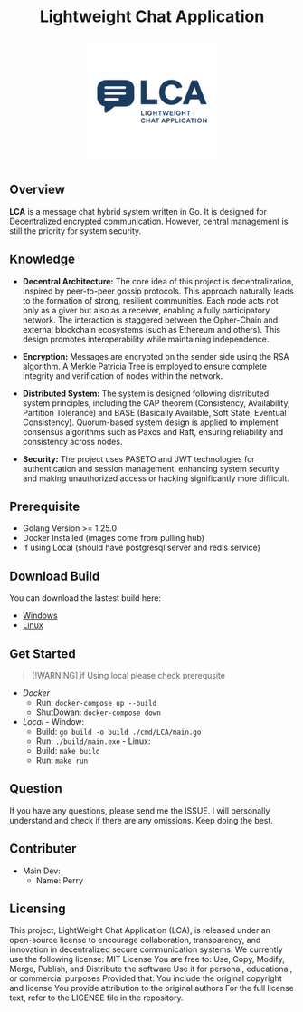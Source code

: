 
 <h1 align="center"><strong>Lightweight Chat Application</strong></h1> 
    <p align="center">
      <img src="assets/banner.png" alt="LCA Banner" height="225" width="230" />
    </p>
  
## Overview
  **LCA** is a message chat hybrid system written in Go. It is designed for Decentralized encrypted communication. However, central management is still the priority for system security.

## Knowledge
  - **Decentral Architecture:** The core idea of this project is decentralization, inspired by peer-to-peer gossip protocols. This approach naturally leads to the formation of strong, resilient communities. Each node acts not only as a giver but also as a receiver, enabling a fully participatory network. The interaction is staggered between the Opher-Chain and external blockchain ecosystems (such as Ethereum and others). This design promotes interoperability while maintaining independence.
  
  - **Encryption:** Messages are encrypted on the sender side using the RSA algorithm. A Merkle Patricia Tree is employed to ensure complete integrity and verification of nodes within the network.
  
  - **Distributed System:** The system is designed following distributed system principles, including the CAP theorem (Consistency, Availability, Partition Tolerance) and BASE (Basically Available, Soft State, Eventual Consistency). Quorum-based system design is applied to implement consensus algorithms such as Paxos and Raft, ensuring reliability and consistency across nodes.
  
  - **Security:** The project uses PASETO and JWT technologies for authentication and session management, enhancing system security and making unauthorized access or hacking significantly more difficult. 

## Prerequisite 
  - Golang Version >= 1.25.0
  - Docker Installed (images come from pulling hub)
  - If using Local (should have postgresql server and redis service)

## Download Build 

You can download the lastest build here:
  - [Windows](https://github.com/wang900115/LCA/releases/latest/download/main.exe)
  - [Linux](https://github.com/wang900115/LCA/releases/latest/download/main)

## Get Started
> [!WARNING] if Using local please check prerequsite 
  - *Docker*
    -  Run:  `docker-compose up --build`
    -  ShutDowan:  `docker-compose down`
  -  *Local* 
    - Window: 
      -  Build: `go build -o build ./cmd/LCA/main.go`
      -  Run: `./build/main.exe`
    - Linux:
      - Build: `make build`
      - Run: `make run`

## Question
  If you have any questions, please send me the ISSUE. I will personally understand and check if there are any omissions. Keep doing the best.

## Contributer
  - Main Dev: 
    - Name: Perry
## Licensing
  This project, LightWeight Chat Application (LCA), is released under an open-source license to encourage collaboration, transparency, and innovation in decentralized secure communication systems. We currently use the following license: MIT License You are free to: Use, Copy, Modify, Merge, Publish, and Distribute the software Use it for personal, educational, or commercial purposes Provided that: You include the original copyright and license You provide attribution to the original authors For the full license text, refer to the LICENSE file in the repository.